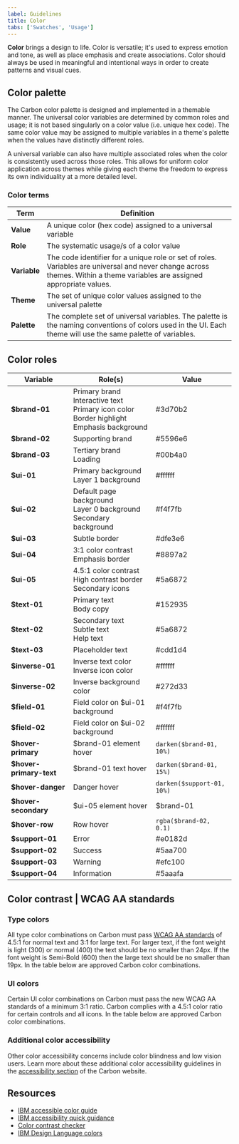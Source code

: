 ```yaml
---
label: Guidelines
title: Color
tabs: ['Swatches', 'Usage']
---
```


<page-intro>**Color** brings a design to life. Color is versatile; it's used to express emotion and tone, as well as place emphasis and create associations. Color should always be used in meaningful and intentional ways in order to create patterns and visual cues.</page-intro>

## Color palette

The Carbon color palette is designed and implemented in a themable manner. The universal color variables are determined by common roles and usage; it is not based singularly on a color value (i.e. unique hex code). The same color value may be assigned to multiple variables in a theme's palette when the values have distinctly different roles.

A universal variable can also have multiple associated roles when the color is consistently used across those roles. This allows for uniform color application across themes while giving each theme the freedom to express its own individuality at a more detailed level.

### Color terms

| Term         | Definition                                                                                                                                                               |
| ------------ | ------------------------------------------------------------------------------------------------------------------------------------------------------------------------ |
| **Value**    | A unique color (hex code) assigned to a universal variable                                                                                                               |
| **Role**     | The systematic usage/s of a color value                                                                                                                                  |
| **Variable** | The code identifier for a unique role or set of roles. Variables are universal and never change across themes. Within a theme variables are assigned appropriate values. |
| **Theme**    | The set of unique color values assigned to the universal palette                                                                                                         |
| **Palette**  | The complete set of universal variables. The palette is the naming conventions of colors used in the UI. Each theme will use the same palette of variables.              |

## Color roles

| Variable                | Role(s)                                                                                                            | Value                              |
| ----------------------- | ------------------------------------------------------------------------------------------------------------------ | ---------------------------------- |
| **$brand-01**           | Primary brand <br /> Interactive text <br /> Primary icon color <br /> Border highlight <br /> Emphasis background | <color-block>#3d70b2</color-block> |
| **$brand-02**           | Supporting brand                                                                                                   | <color-block>#5596e6</color-block> |
| **$brand-03**           | Tertiary brand <br /> Loading                                                                                      | <color-block>#00b4a0</color-block> |
| **$ui-01**              | Primary background <br /> Layer 1 background                                                                       | <color-block>#ffffff</color-block> |
| **$ui-02**              | Default page background <br /> Layer 0 background <br /> Secondary background                                      | <color-block>#f4f7fb</color-block> |
| **$ui-03**              | Subtle border                                                                                                      | <color-block>#dfe3e6</color-block> |
| **$ui-04**              | 3:1 color contrast <br /> Emphasis border                                                                          | <color-block>#8897a2</color-block> |
| **$ui-05**              | 4.5:1 color contrast <br /> High contrast border <br /> Secondary icons                                            | <color-block>#5a6872</color-block> |
| **$text-01**            | Primary text <br /> Body copy                                                                                      | <color-block>#152935</color-block> |
| **$text-02**            | Secondary text <br /> Subtle text <br /> Help text                                                                 | <color-block>#5a6872</color-block> |
| **$text-03**            | Placeholder text                                                                                                   | <color-block>#cdd1d4</color-block> |
| **$inverse-01**         | Inverse text color <br /> Inverse icon color                                                                       | <color-block>#ffffff</color-block> |
| **$inverse-02**         | Inverse background color                                                                                           | <color-block>#272d33</color-block> |
| **$field-01**           | Field color on $ui-01 background                                                                                   | <color-block>#f4f7fb</color-block> |
| **$field-02**           | Field color on $ui-02 background                                                                                   | <color-block>#ffffff</color-block> |
| **$hover-primary**      | $brand-01 element hover                                                                                            | `darken($brand-01, 10%)`           |
| **$hover-primary-text** | $brand-01 text hover                                                                                               | `darken($brand-01, 15%)`           |
| **$hover-danger**       | Danger hover                                                                                                       | `darken($support-01, 10%)`         |
| **$hover-secondary**    | $ui-05 element hover                                                                                               | $brand-01                          |
| **$hover-row**          | Row hover                                                                                                          | `rgba($brand-02, 0.1)`             |
| **$support-01**         | Error                                                                                                              | <color-block>#e0182d</color-block> |
| **$support-02**         | Success                                                                                                            | <color-block>#5aa700</color-block> |
| **$support-03**         | Warning                                                                                                            | <color-block>#efc100</color-block> |
| **$support-04**         | Information                                                                                                        | <color-block>#5aaafa</color-block> |

## Color contrast | WCAG AA standards

### Type colors

<p>All type color combinations on Carbon must pass <a href="https://www.w3.org/TR/UNDERSTANDING-WCAG20/visual-audio-contrast-contrast.html" target=blank>WCAG AA standards</a> of 4.5:1 for normal text and 3:1 for large text. For larger text, if the font weight is light (300) or normal (400) the text should be no smaller than 24px. If the font weight is Semi-Bold (600) then the large text should be no smaller than 19px. In the table below are approved Carbon color combinations.</p>

<div data-insert-component="ColorContrast"></div>

### UI colors

Certain UI color combinations on Carbon must pass the new WCAG AA standards of a minimum 3:1 ratio. Carbon complies with a 4.5:1 color ratio for certain controls and all icons. In the table below are approved Carbon color combinations.

<div data-insert-component="UIColorContrast"></div>

### Additional color accessibility

Other color accessibility concerns include color blindness and low vision users. Learn more about these additional color accessibility guidelines in the [accessibility section](http://carbondesignsystem.com/guidelines/accessibility/color) of the Carbon website.

## Resources

- <a href="https://www.w3.org/TR/UNDERSTANDING-WCAG20/visual-audio-contrast-contrast.html" target=blank>IBM accessible color guide</a>
- <a href="https://w3.ibm.com/able/devtest/quick/" target=blank>IBM accessibility quick guidance</a>
- <a href="https://marijohannessen.github.io/color-contrast-checker/" target=blank>Color contrast checker</a>
- <a href="https://www.ibm.com/design/language/resources/color-library" target=blank>IBM Design Language colors</a>
